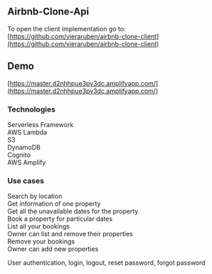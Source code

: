 ## Airbnb-Clone-Api

To open the client implementation go to: [https://github.com/vieraruben/airbnb-clone-client](https://github.com/vieraruben/airbnb-clone-client)

## Demo

[https://master.d2nhhpue3pv3dc.amplifyapp.com/](https://master.d2nhhpue3pv3dc.amplifyapp.com/)

### Technologies

Serverless Framework <br />
AWS Lambda <br />
S3 <br />
DynamoDB <br />
Cognito <br />
AWS Amplify <br />

### Use cases

Search by location <br />
Get information of one property <br />
Get all the unavailable dates for the property <br />
Book a property for particular dates <br />
List all your bookings <br />
Owner can list and remove their properties <br />
Remove your bookings <br />
Owner can add new properties <br />

User authentication, login, logout, reset password, forgot password <br />
